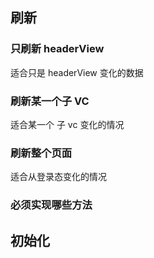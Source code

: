 

## 刷新

### 只刷新 headerView

适合只是 headerView 变化的数据

### 刷新某一个子 VC

适合某一个 子 vc 变化的情况

### 刷新整个页面

适合从登录态变化的情况

### 必须实现哪些方法



## 初始化
